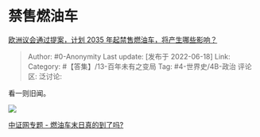 # 禁售燃油车
[欧洲议会通过提案，计划 2035 年起禁售燃油车，将产生哪些影响？](https://www.zhihu.com/question/537850633/answer/2533609913)

> Author: #0-Anonymity
> Last update: [发布于 2022-06-18]
> Link:
> Category: #【答集】/13-百年未有之变局
> Tag: #4-世界史/4B-政治
> 评论区:
> 泛讨论:

看一则旧闻。

![](https://picx.zhimg.com/80/v2-25c65029498d10b641e5479e8f851fb0_1440w.webp?source=c8b7c179)

[中证网专题 - 燃油车末日真的到了吗?](https://link.zhihu.com/?target=https%3A//www.cs.com.cn/xwzx/bignews2017/01/170925/)
